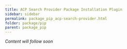 ```yaml
---
title: ACP Search Provider Package Installation Plugin
sidebar: sidebar
permalink: package_pip_acp-search-provider.html
folder: package/pip
parent: package_pip
---
```


*Content will follow soon*
